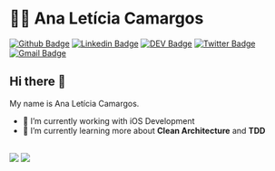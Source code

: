 # :woman_technologist: Ana Letícia Camargos


[![Github Badge](https://img.shields.io/badge/-Github-000?style=flat-square&logo=Github&logoColor=white&link=https://github.com/anacamargos)](https://github.com/anacamargos)
[![Linkedin Badge](https://img.shields.io/badge/-LinkedIn-blue?style=flat-square&logo=Linkedin&logoColor=white&link=https://www.linkedin.com/in/anacamargosvl/)](https://www.linkedin.com/in/anacamargosvl/)
[![DEV Badge](https://img.shields.io/badge/-DEV.to-000?style=flat-square&logo=dev.to&logoColor=white&link=https://dev.to/anacamargos)](https://dev.to/anacamargos)
[![Twitter Badge](https://img.shields.io/badge/-Twitter-1ca0f1?style=flat-square&labelColor=1ca0f1&logo=twitter&logoColor=white&link=https://twitter.com/anacamargosvl)](https://twitter.com/anacamargosvl)
[![Gmail Badge](https://img.shields.io/badge/-Gmail-c14438?style=flat-square&logo=Gmail&logoColor=white&link=mailto:anacamargosvl@gmail.com)](mailto:anacamargosvl@gmail.com)

## Hi there 👋

My name is Ana Letícia Camargos.

- 🔭 I’m currently working with iOS Development
- 🌱 I’m currently learning more about **Clean Architecture** and **TDD**

<br />

<img src="https://github-readme-stats.vercel.app/api?username=anacamargos&show_icons=true&count_private=true&hide=issues">

<img src="https://github-readme-stats.vercel.app/api/top-langs/?username=anacamargos&layout=compact&langs_count=6">

<!--
**anacamargos/anacamargos** is a ✨ _special_ ✨ repository because its `README.md` (this file) appears on your GitHub profile.

Here are some ideas to get you started:

- 🔭 I’m currently working on ...
- 🌱 I’m currently learning ...
- 👯 I’m looking to collaborate on ...
- 🤔 I’m looking for help with ...
- 💬 Ask me about ...
- 📫 How to reach me: ...
- 😄 Pronouns: ...
- ⚡ Fun fact: ...
-->
